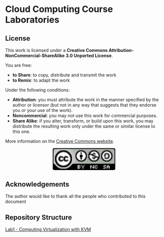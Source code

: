 # Cloud Computing Course Laboratories

## License

This work is licensed under a **Creative Commons Attribution-NonCommercial-ShareAlike 3.0 Unported License**.

You are free:  
- **to Share**: to copy, distribute and transmit the work  
- **to Remix**: to adapt the work  

Under the following conditions:  
- **Attribution**: you must attribute the work in the manner specified by the author or licensor (but not in any way that suggests that they endorse you or your use of the work).  
- **Noncommercial**: you may not use this work for commercial purposes.  
- **Share Alike**: if you alter, transform, or build upon this work, you may distribute the resulting work only under the same or similar license to this one.  

More information on the [Creative Commons website](http://creativecommons.org).

<p align="center">
  <img src="./cc-license.png" alt="Creative Commons License" width="200"/>
</p>

## Acknowledgements

The author would like to thank all the people who contributed to this document

## Repository Structure

[Lab1 - Computing Virtualization with KVM](./lab1/README.md)

